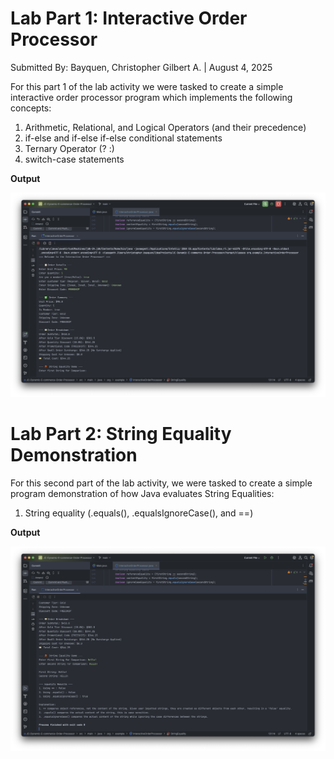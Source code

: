 # Lab Part 1: Interactive Order Processor 

Submitted By: Bayquen, Christopher Gilbert A. | August 4, 2025

For this part 1 of the lab activity we were tasked to create a simple interactive order processor program which implements the following concepts:

1. Arithmetic, Relational, and Logical Operators (and their precedence)
2. if-else and if-else if-else conditional statements
3. Ternary Operator (? :)
4. switch-case statements
   
**Output**

![Sample Input/Output Screenshot](/images/part1-output.png)

# Lab Part 2: String Equality Demonstration

For this second part of the lab activity, we were tasked to create a simple program demonstration of how Java evaluates String Equalities:
1. String equality (.equals(), .equalsIgnoreCase(), and ==)

**Output**


![Sample Input/Output Screenshot](/images/part2-output.png)